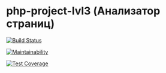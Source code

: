 # php-project-lvl3 (Анализатор страниц)

[![Build Status](https://travis-ci.org/Dvengroff/php-project-lvl3.svg?branch=master)](https://travis-ci.org/Dvengroff/php-project-lvl3)

[![Maintainability](https://api.codeclimate.com/v1/badges/4a0c93ffd96436966ba6/maintainability)](https://codeclimate.com/github/Dvengroff/php-project-lvl3/maintainability)

[![Test Coverage](https://api.codeclimate.com/v1/badges/4a0c93ffd96436966ba6/test_coverage)](https://codeclimate.com/github/Dvengroff/php-project-lvl3/test_coverage)
